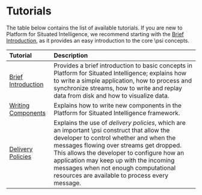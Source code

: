 # Tutorials

The table below contains the list of available tutorials. If you are new to Platform for Situated Intelligence, we recommend starting with the [Brief Introduction](Tutorial.BriefIntroduction), as it provides an easy introduction to the core \\psi concepts.

| Tutorial | Description |
| :---- | :----------------- |
| [Brief Introduction](Tutorial.BriefIntroduction) | Provides a brief introduction to basic concepts in Platform for Situated Intelligence; explains how to write a simple application, how to process and synchronize streams, how to write and replay data from disk and how to visualize data. | 
| [Writing Components](Tutorial.WritingComponents) | Explains how to write new components in the Platform for Situated Intelligence framework. | 
| [Delivery Policies](Tutorial.DeliveryPolicies) | Explains the use of _delivery policies_, which are an important \\psi construct that allow the developer to control whether and when the messages flowing over streams get dropped. This allows the developer to configure how an application may keep up with the incoming messages when not enough computational resources are available to process every message. |